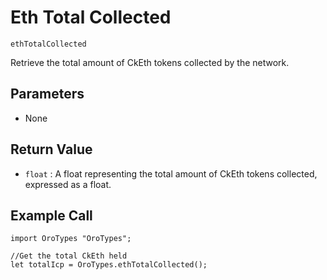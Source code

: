 # Eth Total Collected

`ethTotalCollected`

Retrieve the total amount of CkEth tokens collected by the network.

## Parameters

- None

## Return Value

- `float` : A float representing the total amount of CkEth tokens collected, expressed as a float.

## Example Call

```
import OroTypes "OroTypes";

//Get the total CkEth held
let totalIcp = OroTypes.ethTotalCollected();
```

&nbsp;
